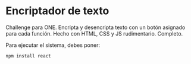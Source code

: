 <h1>Encriptador de texto</h1>
Challenge para ONE. Encripta y desencripta texto con un botón asignado para cada función. Hecho con HTML, CSS y JS rudimentario. 
Completo.

Para ejecutar el sistema, debes poner:

```npm install react```
